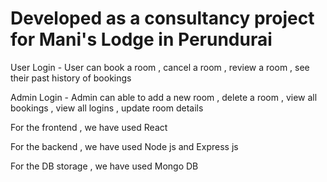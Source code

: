# Developed as a consultancy project for Mani's Lodge in Perundurai

User Login - User can book a room , cancel a room , review a room , see their past history of bookings

Admin Login - Admin can able to add a new room , delete a room , view all bookings , view all logins , update room details

For the frontend , we have used React

For the backend , we have used Node js and Express js

For the DB storage , we have used Mongo DB
